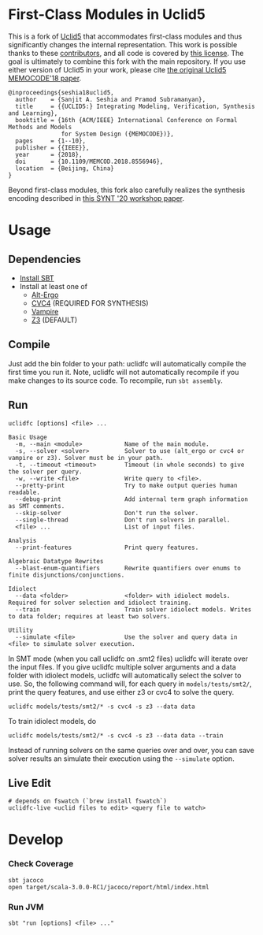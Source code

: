 # First-Class Modules in Uclid5

This is a fork of [Uclid5](https://github.com/uclid-org/uclid) that
accommodates first-class modules and thus significantly changes the internal
representation. This work is possible thanks to these
[contributors](https://github.com/uclid-org/uclid/blob/master/CONTRIBUTORS.md),
and all code is covered by [this
license](https://github.com/uclid-org/uclid/blob/master/LICENSE). The goal is
ultimately to combine this fork with the main repository. If you use either
version of Uclid5 in your work, please cite [the original Uclid5 MEMOCODE'18
paper](https://cse.iitk.ac.in/users/spramod/papers/memocode18.pdf).

```
@inproceedings{seshia18uclid5,
  author    = {Sanjit A. Seshia and Pramod Subramanyan},
  title     = {{UCLID5:} Integrating Modeling, Verification, Synthesis and Learning},
  booktitle = {16th {ACM/IEEE} International Conference on Formal Methods and Models
               for System Design ({MEMOCODE})},
  pages     = {1--10},
  publisher = {{IEEE}},
  year      = {2018},
  doi       = {10.1109/MEMCOD.2018.8556946},
  location  = {Beijing, China}
}
```

Beyond first-class modules, this fork also carefully realizes the synthesis
encoding described in [this SYNT '20 workshop
paper](https://arxiv.org/abs/2007.06760).

# Usage

## Dependencies

- [Install SBT](https://www.scala-lang.org/download/)
- Install at least one of
  - [Alt-Ergo](https://alt-ergo.ocamlpro.com/)
  - [CVC4](https://github.com/CVC4/CVC4) (REQUIRED FOR SYNTHESIS)
  - [Vampire](https://github.com/vprover/vampire)
  - [Z3](https://github.com/Z3Prover/z3) (DEFAULT)

## Compile

Just add the bin folder to your path: uclidfc will automatically compile the
first time you run it. Note, uclidfc will not automatically recompile if you
make changes to its source code. To recompile, run `sbt assembly`.

## Run

```
uclidfc [options] <file> ...

Basic Usage
  -m, --main <module>            Name of the main module.
  -s, --solver <solver>          Solver to use (alt_ergo or cvc4 or vampire or z3). Solver must be in your path.
  -t, --timeout <timeout>        Timeout (in whole seconds) to give the solver per query.
  -w, --write <file>             Write query to <file>.
  --pretty-print                 Try to make output queries human readable.
  --debug-print                  Add internal term graph information as SMT comments.
  --skip-solver                  Don't run the solver.
  --single-thread                Don't run solvers in parallel.
  <file> ...                     List of input files.

Analysis
  --print-features               Print query features.

Algebraic Datatype Rewrites
  --blast-enum-quantifiers       Rewrite quantifiers over enums to finite disjunctions/conjunctions.

Idiolect
  --data <folder>                <folder> with idiolect models. Required for solver selection and idiolect training.
  --train                        Train solver idiolect models. Writes to data folder; requires at least two solvers.

Utility
  --simulate <file>              Use the solver and query data in <file> to simulate solver execution.
```

In SMT mode (when you call uclidfc on .smt2 files) uclidfc will iterate over
the input files. If you give uclidfc multiple solver arguments and a data
folder with idiolect models, uclidfc will automatically select the solver to
use. So, the following command will, for each query in `models/tests/smt2/`,
print the query features, and use either z3 or cvc4 to solve the query.

```
uclidfc models/tests/smt2/* -s cvc4 -s z3 --data data
```

To train idiolect models, do
```
uclidfc models/tests/smt2/* -s cvc4 -s z3 --data data --train
```

Instead of running solvers on the same queries over and over, you can save
solver results an simulate their execution using the `--simulate` option.

## Live Edit

```
# depends on fswatch (`brew install fswatch`)
uclidfc-live <uclid files to edit> <query file to watch>
```

# Develop

### Check Coverage

```
sbt jacoco
open target/scala-3.0.0-RC1/jacoco/report/html/index.html
```

### Run JVM

```
sbt "run [options] <file> ..."
```
